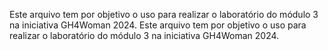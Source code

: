 Este arquivo tem por objetivo o uso para realizar o laboratório do módulo 3 na iniciativa GH4Woman 2024.
Este arquivo tem por objetivo o uso para realizar o laboratório do módulo 3 na iniciativa GH4Woman 2024.
